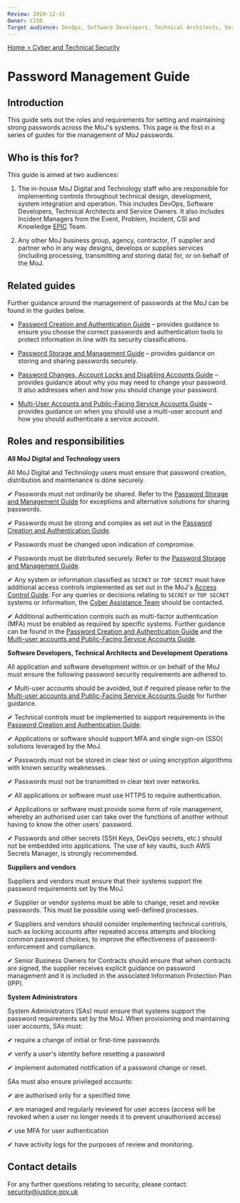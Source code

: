```yaml
---
Review: 2020-12-31
Owner: CISO
Target audience: DevOps, Software Developers, Technical Architects, Service Owners
---
```


[Home > Cyber and Technical Security](home-security-policies-guides.md)

# Password Management Guide

## Introduction

This guide sets out the roles and requirements for setting and maintaining strong passwords across the MoJ's systems. This page is the first in a series of guides for the management of MoJ passwords.

## Who is this for?

This guide is aimed at two audiences:

1. The in-house MoJ Digital and Technology staff who are responsible for implementing controls throughout technical design, development, system integration and operation. This includes DevOps, Software Developers, Technical Architects and Service Owners. It also includes Incident Managers from the Event, Problem, Incident, CSI and Knowledge [EPIC](https://peoplefinder.service.gov.uk/teams/epic) Team.

2. Any other MoJ business group, agency, contractor, IT supplier and partner who in any way designs, develops or supplies services (including processing, transmitting and storing data) for, or on behalf of the MoJ.

## Related guides

Further guidance around the management of passwords at the MoJ can be found in the guides below.

* [Password Creation and Authentication Guide](password-creation-and-authentication-guide.md) – provides guidance to ensure you choose the correct passwords and authentication tools to protect information in line with its security classifications.

* [Password Storage and Management Guide](password-storage-and-management-guide.md) – provides guidance on storing and sharing passwords securely.

* [Password Changes, Account Locks and Disabling Accounts Guide](password-changes-account-locks-and-disabling-accounts-guide.md) – provides guidance about why you may need to change your password. It also addresses when and how you should change your password.

* [Multi-User Accounts and Public-Facing Service Accounts Guide](multi-user-accounts-and-public-facing-service-accounts-guide.md) – provides guidance on when you should use a multi-user account and how you should authenticate a service account.

## Roles and responsibilities

**All MoJ Digital and Technology users**

All MoJ Digital and Technology users must ensure that password creation, distribution and maintenance is done securely.

✔ Passwords must not ordinarily be shared. Refer to the [Password Storage and Management Guide](password-storage-and-management-guide.md) for exceptions and alternative solutions for sharing passwords.

✔ Passwords must be strong and complex as set out in the [Password Creation and Authentication Guide](password-creation-and-authentication-guide.md).

✔ Passwords must be changed upon indication of compromise.

✔ Passwords must be distributed securely. Refer to the [Password Storage and Management Guide](password-storage-and-management-guide.md).

✔ Any system or information classified as `SECRET` or `TOP SECRET` must have additional access controls implemented as set out in the MoJ's [Access Control Guide](access-control-guide.md). For any queries or decisions relating to `SECRET` or `TOP SECRET` systems or information, the [Cyber Assistance Team](mailto:CyberConsultancy@digital.justice.gov.uk) should be contacted.

✔ Additional authentication controls such as multi-factor authentication (MFA) must be enabled as required by specific systems. Further guidance can be found in the [Password Creation and Authentication Guide](password-creation-and-authentication-guide.md) and the [Multi-user accounts and Public-Facing Service Accounts Guide](multi-user-accounts-and-public-facing-service-accounts-guide.md).

**Software Developers, Technical Architects and Development Operations**

All application and software development within or on behalf of the MoJ must ensure the following password security requirements are adhered to.

✔ Multi-user accounts should be avoided, but if required please refer to the [Multi-user accounts and Public-Facing Service Accounts Guide](multi-user-accounts-and-public-facing-service-accounts-guide.md/) for further guidance.

✔ Technical controls must be implemented to support requirements in the [Password Creation and Authentication Guide](password-creation-and-authentication-guide.md).

✔ Applications or software should support MFA and single sign-on (SSO) solutions leveraged by the MoJ.

✔ Passwords must not be stored in clear text or using encryption algorithms with known security weaknesses.

✔ Passwords must not be transmitted in clear text over networks.

✔ All applications or software must use HTTPS to require authentication.

✔ Applications or software must provide some form of role management, whereby an authorised user can take over the functions of another without having to know the other users' password.

✔ Passwords and other secrets (SSH Keys, DevOps secrets, etc.) should not be embedded into applications. The use of key vaults, such AWS Secrets Manager, is strongly recommended.

**Suppliers and vendors**

Suppliers and vendors must ensure that their systems support the password requirements set by the MoJ.

✔ Supplier or vendor systems must be able to change, reset and revoke passwords. This must be possible using well-defined processes.

✔ Suppliers and vendors should consider implementing technical controls, such as locking accounts after repeated access attempts and blocking common password choices, to improve the effectiveness of password-enforcement and compliance.

✔ Senior Business Owners for Contracts should ensure that when contracts are signed, the supplier receives explicit guidance on password management and it is included in the associated Information Protection Plan (IPP).

**System Administrators**

System Administrators (SAs) must ensure that systems support the password requirements set by the MoJ. When provisioning and maintaining user accounts, SAs must:

✔ require a change of initial or first-time passwords

✔ verify a user's identity before resetting a password

✔ implement automated notification of a password change or reset.

SAs must also ensure privileged accounts:

✔ are authorised only for a specified time

✔ are managed and regularly reviewed for user access (access will be revoked when a user no longer needs it to prevent unauthorised access)

✔ use MFA for user authentication

✔ have activity logs for the purposes of review and monitoring.

## Contact details

For any further questions relating to security, please contact: [security@justice.gov.uk](mailto:security@justice.gov.uk)

